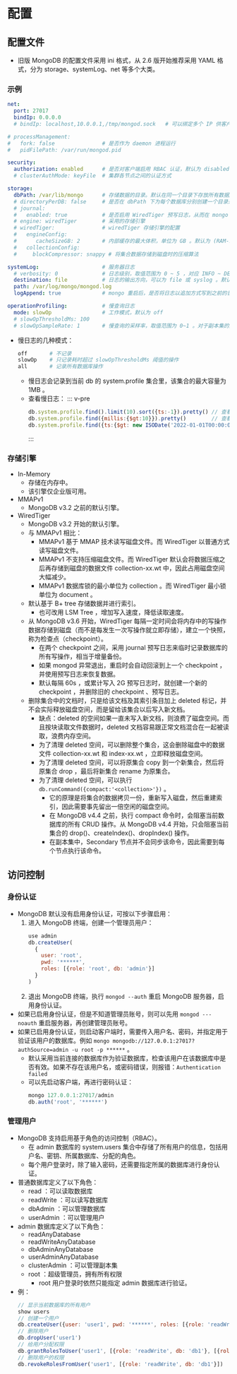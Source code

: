 # 配置

## 配置文件

- 旧版 MongoDB 的配置文件采用 ini 格式，从 2.6 版开始推荐采用 YAML 格式，分为 storage、systemLog、net 等多个大类。

### 示例

```yml
net:
  port: 27017
  bindIp: 0.0.0.0
  # bindIp: localhost,10.0.0.1,/tmp/mongod.sock   # 可以绑定多个 IP 供客户端访问

# processManagement:
#   fork: false               # 是否作为 daemon 进程运行
#   pidFilePath: /var/run/mongod.pid

security:
  authorization: enabled      # 是否对客户端启用 RBAC 认证，默认为 disabled
  # clusterAuthMode: keyFile  # 集群各节点之间的认证方式

storage:
  dbPath: /var/lib/mongo      # 存储数据的目录。默认在同一个目录下存放所有数据库的各个集合的数据文件 collection-xx.wt 和 index-xx.wt
  # directoryPerDB: false     # 是否在 dbPath 下为每个数据库分别创建一个目录来存放数据文件。在 MongoDB 首次运行之后，不方便修改该配置参数
  # journal:
  #   enabled: true           # 是否启用 WiredTiger 预写日志，从而在 mongo 异常重启时自动恢复数据文件，默认为 true
  # engine: wiredTiger        # 采用的存储引擎
  # wiredTiger:               # wiredTiger 存储引擎的配置
  #   engineConfig:
  #      cacheSizeGB: 2       # 内部缓存的最大体积，单位为 GB 。默认为 (RAM-1GB)*50% ，至少为 0.25GB
  #   collectionConfig:
  #     blockCompressor: snappy # 将集合数据存储到磁盘时的压缩算法

systemLog:                    # 服务器日志
  # verbosity: 0              # 日志级别，取值范围为 0 ~ 5 ，对应 INFO ~ DEBUG
  destination: file           # 日志的输出方向，可以为 file 或 syslog 。默认输出到 stdout
  path: /var/log/mongo/mongod.log
  logAppend: true             # mongo 重启后，是否将日志以追加方式写到之前的日志文件。默认为 false ，会备份之前你的日志文件，并创建新的日志文件

operationProfiling:           # 慢查询日志
  mode: slowOp                # 工作模式，默认为 off
  # slowOpThresholdMs: 100
  # slowOpSampleRate: 1       # 慢查询的采样率，取值范围为 0~1 。对于副本集的从节点，采样率总是 1
```
- 慢日志的几种模式：
  ```sh
  off       # 不记录
  slowOp    # 只记录耗时超过 slowOpThresholdMs 阈值的操作
  all       # 记录所有数据库操作
  ```
  - 慢日志会记录到当前 db 的 system.profile 集合里，该集合的最大容量为 1MB 。
  - 查看慢日志：
    ::: v-pre
    ```js
    db.system.profile.find().limit(10).sort({ts:-1}).pretty() // 查看最近的 10 个慢查询
    db.system.profile.find({millis:{$gt:10}}).pretty()        // 查看耗时超过 10 毫秒的慢查询
    db.system.profile.find({ts:{$gt: new ISODate('2022-01-01T00:00:00Z'), $lt: new ISODate('2022-01-02T00:00:00Z')}}).pretty()  // 查看指定时间范围的慢查询
    ```
    :::

### 存储引擎

- In-Memory
  - 存储在内存中。
  - 该引擎仅企业版可用。
- MMAPv1
  - MongoDB v3.2 之前的默认引擎。
- WiredTiger
  - MongoDB v3.2 开始的默认引擎。
  - 与 MMAPv1 相比：
    - MMAPv1 基于 MMAP 技术读写磁盘文件。而 WiredTiger 以普通方式读写磁盘文件。
    - MMAPv1 不支持压缩磁盘文件。而 WiredTiger 默认会将数据压缩之后再存储到磁盘的数据文件 collection-xx.wt 中，因此占用磁盘空间大幅减少。
    - MMAPv1 数据库锁的最小单位为 collection 。而 WiredTiger 最小锁单位为 document 。
  - 默认基于 B+ tree 存储数据并进行索引。
    - 也可改用 LSM Tree ，增加写入速度，降低读取速度。
  - 从 MongoDB v3.6 开始，WiredTiger 每隔一定时间会将内存中的写操作数据存储到磁盘（而不是每发生一次写操作就立即存储），建立一个快照，称为检查点（checkpoint）。
    - 在两个 checkpoint 之间，采用 journal 预写日志来临时记录数据库的所有写操作，相当于增量备份。
    - 如果 mongod 异常退出，重启时会自动回滚到上一个 checkpoint ，并使用预写日志来恢复数据。
    - 默认每隔 60s ，或累计写入 2G 预写日志时，就创建一个新的 checkpoint ，并删除旧的 checkpoint 、预写日志。
  - 删除集合中的文档时，只是给该文档及其索引条目加上 deleted 标记，并不会实际释放磁盘空间，而是留给该集合以后写入新文档。
    - 缺点：deleted 的空间如果一直未写入新文档，则浪费了磁盘空间。而且按块读取文件数据时，deleted 文档容易跟正常文档混合在一起被读取，浪费内存空间。
    - 为了清理 deleted 空间，可以删除整个集合，这会删除磁盘中的数据文件 collection-xx.wt 和 index-xx.wt ，立即释放磁盘空间。
    - 为了清理 deleted 空间，可以将原集合 copy 到一个新集合，然后将原集合 drop ，最后将新集合 rename 为原集合。
    - 为了清理 deleted 空间，可以执行 `db.runCommand({compact:'<collection>'})` 。
      - 它的原理是将集合的数据拷贝一份，重新写入磁盘，然后重建索引，因此需要事先留出一倍空闲的磁盘空间。
      - 在 MongoDB v4.4 之前，执行 compact 命令时，会阻塞当前数据库的所有 CRUD 操作。从 MongoDB v4.4 开始，只会阻塞当前集合的 drop()、createIndex()、dropIndex() 操作。
      - 在副本集中，Secondary 节点并不会同步该命令，因此需要到每个节点执行该命令。

## 访问控制

### 身份认证

- MongoDB 默认没有启用身份认证，可按以下步骤启用：
  1. 进入 MongoDB 终端，创建一个管理员用户：
      ```js
      use admin
      db.createUser(
        {
          user: 'root',
          pwd: '******',
          roles: [{role: 'root', db: 'admin'}]
        }
      )
      ```
  2. 退出 MongoDB 终端，执行 `mongod --auth` 重启 MongoDB 服务器，启用身份认证。
- 如果已启用身份认证，但是不知道管理员账号，则可以先用 `mongod ---noauth` 重启服务器，再创建管理员账号。
- 如果已启用身份认证，则启动客户端时，需要传入用户名、密码，并指定用于验证该用户的数据库。例如 `mongo mongodb://127.0.0.1:27017?authSource=admin -u root -p ******` 。
  - 默认采用当前连接的数据库作为验证数据库，检查该用户在该数据库中是否有效。如果不存在该用户名，或密码错误，则报错：`Authentication failed`
  - 可以先启动客户端，再进行密码认证：
    ```js
    mongo 127.0.0.1:27017/admin
    db.auth('root', '******')
    ```

### 管理用户

- MongoDB 支持启用基于角色的访问控制（RBAC）。
  - 在 admin 数据库的 system.users 集合中存储了所有用户的信息，包括用户名、密钥、所属数据库、分配的角色。
  - 每个用户登录时，除了输入密码，还需要指定所属的数据库进行身份认证。
- 普通数据库定义了以下角色：
  - read ：可以读取数据库
  - readWrite ：可以读写数据库
  - dbAdmin ：可以管理数据库
  - userAdmin ：可以管理用户
- admin 数据库定义了以下角色：
  - readAnyDatabase
  - readWriteAnyDatabase
  - dbAdminAnyDatabase
  - userAdminAnyDatabase
  - clusterAdmin ：可以管理副本集
  - root ：超级管理员，拥有所有权限
    - root 用户登录时依然只能指定 admin 数据库进行验证。
- 例：
  ```js
  // 显示当前数据库的所有用户
  show users
  // 创建一个用户
  db.createUser({user: 'user1', pwd: '******', roles: [{role: 'readWrite', db: 'db1'}]})
  // 删除用户
  db.dropUser('user1')
  // 给用户分配权限
  db.grantRolesToUser('user1', [{role: 'readWrite', db: 'db1'}, [{role: 'read', db: 'db2'}])
  // 删除用户的权限
  db.revokeRolesFromUser('user1', [{role: 'readWrite', db: 'db1'}])
  ```
